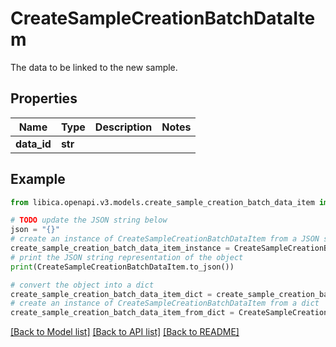 # CreateSampleCreationBatchDataItem

The data to be linked to the new sample.

## Properties

Name | Type | Description | Notes
------------ | ------------- | ------------- | -------------
**data_id** | **str** |  | 

## Example

```python
from libica.openapi.v3.models.create_sample_creation_batch_data_item import CreateSampleCreationBatchDataItem

# TODO update the JSON string below
json = "{}"
# create an instance of CreateSampleCreationBatchDataItem from a JSON string
create_sample_creation_batch_data_item_instance = CreateSampleCreationBatchDataItem.from_json(json)
# print the JSON string representation of the object
print(CreateSampleCreationBatchDataItem.to_json())

# convert the object into a dict
create_sample_creation_batch_data_item_dict = create_sample_creation_batch_data_item_instance.to_dict()
# create an instance of CreateSampleCreationBatchDataItem from a dict
create_sample_creation_batch_data_item_from_dict = CreateSampleCreationBatchDataItem.from_dict(create_sample_creation_batch_data_item_dict)
```
[[Back to Model list]](../README.md#documentation-for-models) [[Back to API list]](../README.md#documentation-for-api-endpoints) [[Back to README]](../README.md)


